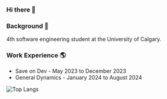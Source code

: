 ### Hi there 👋


### Background 🌱
4th software engineering student at the University of Calgary.

### Work Experience 🌎
- Save on Dev - May 2023 to December 2023
- General Dynamics - January 2024 to August 2024


![Top Langs](https://github-readme-stats.vercel.app/api/top-langs/?username=Carter-Boucher&layout=compact&langs_count=10&size_weight=0.5&count_weight=0.5&hide=HTML,css,Makefile,C,Batchfile,NSIS,shell,GLSL,CMake)

<!---
![Top Langs](https://github-readme-stats.vercel.app/api/top-langs/?username=Carter-Boucher&layout=compact&langs_count=20&size_weight=0.5&count_weight=0.5&hide=javascript)
-->

<!---
[![Anurag's GitHub stats](https://github-readme-stats.vercel.app/api?username=Carter-Boucher&show_icons=true&theme=transparent)](https://github.com/anuraghazra/github-readme-stats))
-->

